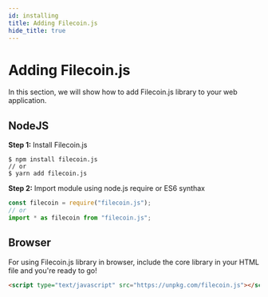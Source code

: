 ```yaml
---
id: installing
title: Adding Filecoin.js
hide_title: true
---
```


# Adding Filecoin.js

In this section, we will show how to add Filecoin.js library to your web application.

## NodeJS

**Step 1:** Install Filecoin.js

```shell
$ npm install filecoin.js
// or
$ yarn add filecoin.js
```

**Step 2:** Import module using node.js require or ES6 synthax

```javascript
const filecoin = require("filecoin.js");
// or
import * as filecoin from "filecoin.js";
```

## Browser

For using Filecoin.js library in browser, include the core library in your HTML file and you're ready to go!

```html
<script type="text/javascript" src="https://unpkg.com/filecoin.js"></script>
```
